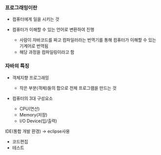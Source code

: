 ### 프로그래밍이란

- 컴퓨터에게 일을 시키는 것

- 컴퓨터가 이해할 수 있는 언어로 변환하여 진행
  - 사람이 자바코드를 짜고 컴파일러라는 번역기를 통해 컴퓨터가 이해할 수 있는 기계어로 번역됨
  - 해당 과정을 컴파일링이라고 함



### 자바의 특징

- 객체지향 프로그래밍
  - 작은 부분(객체)들의 합으로 전체 프로그램을 만드는 것

- 컴퓨터의 3대 구성요소
  - CPU(연산)
  - Memory(저장)
  - I/O Device(입/출력)



IDE(통합 개발 환경) -> eclipse사용

- 코드편집
- 테스트